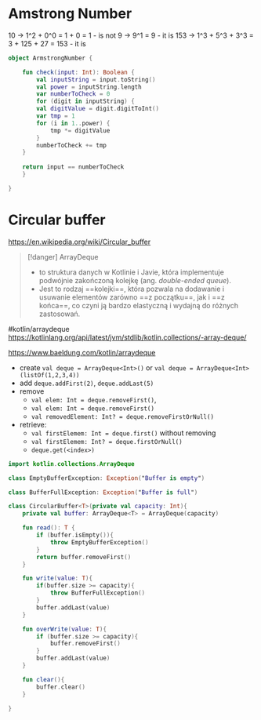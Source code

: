 

# Amstrong Number
10 -> 1^2 + 0^0 = 1 + 0 = 1 - is not
9 -> 9^1 = 9 - it is
153 -> 1^3 + 5^3 + 3^3 = 3 + 125 + 27 = 153 - it is
```kotlin
object ArmstrongNumber {

    fun check(input: Int): Boolean {
        val inputString = input.toString() 
        val power = inputString.length
        var numberToCheck = 0
        for (digit in inputString) {
        val digitValue = digit.digitToInt()
        var tmp = 1
        for (i in 1..power) {
            tmp *= digitValue
        }
        numberToCheck += tmp
    }
    
    return input == numberToCheck
    }

}
```


# Circular buffer
https://en.wikipedia.org/wiki/Circular_buffer

>[!danger] ArrayDeque
> - to struktura danych w Kotlinie i Javie, która implementuje podwójnie zakończoną kolejkę (ang. *double-ended queue*). 
> - Jest to rodzaj ==kolejki==, która pozwala na dodawanie i usuwanie elementów zarówno ==z początku==, jak i ==z końca==, co czyni ją bardzo elastyczną i wydajną do różnych zastosowań.

#kotlin/arraydeque 
https://kotlinlang.org/api/latest/jvm/stdlib/kotlin.collections/-array-deque/

https://www.baeldung.com/kotlin/arraydeque
- create `val deque = ArrayDeque<Int>()` or `val deque = ArrayDeque<Int>(listOf(1,2,3,4))`
- add `deque.addFirst(2)`, `deque.addLast(5)`
- remove 
	- `val elem: Int = deque.removeFirst()`, 
	- `val elem: Int = deque.removeFirst()`
	- `val removedElement: Int? = deque.removeFirstOrNull()`
- retrieve:
	- `val firstElemem: Int = deque.first()` without removing
	- `val firstElemem: Int? = deque.firstOrNull()`
	- `deque.get(<index>)`


```kotlin
import kotlin.collections.ArrayDeque

class EmptyBufferException: Exception("Buffer is empty")

class BufferFullException: Exception("Buffer is full")

class CircularBuffer<T>(private val capacity: Int){
	private val buffer: ArrayDeque<T> = ArrayDeque(capacity)

	fun read(): T {
		if (buffer.isEmpty()){
			throw EmptyBufferException()
		}
		return buffer.removeFirst()
	}

	fun write(value: T){
		if(buffer.size >= capacity){
			throw BufferFullException()
		}
		buffer.addLast(value)
	}

	fun overWrite(value: T){
		if (buffer.size >= capacity){
			buffer.removeFirst()
		}
		buffer.addLast(value)
	}

	fun clear(){
		buffer.clear()
	}
	
}




```





